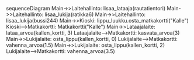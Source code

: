 sequenceDiagram
    Main->>Laitehallinto: lisaa_lataaja(rautatientori)
    Main->>Laitehallinto: lisaa_lukija(ratikka6)
    Main->>Laitehallinto: lisaa_lukija(bussi244)
    Main->>Kioski: lippu_luukku.osta_matkakortti("Kalle")
    Kioski-->Matkakortti: Matkakortti("Kalle")
    Main->>Lataajalaite: lataa_arvoa(kallen_kortti, 3)
    Lataajalaite-->Matkakortti: kasvata_arvoa(3)
    Main->>Lukijalaite: osta_lippu(kallen_kortti, 0)
    Lukijalaite-->Matkakortti: vahenna_arvoa(1.5)
    Main->>Lukijalaite: osta_lippu(kallen_kortti, 2)
    Lukijalaite-->Matkakortti: vahenna_arvoa(3.5)